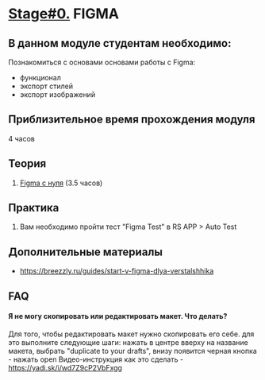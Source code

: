 # [Stage#0.](../../) FIGMA
## В данном модуле студентам необходимо:
Познакомиться с основами основами работы с Figma:
- функционал 
- экспорт стилей
- экспорт изображений

## Приблизительное время прохождения модуля
4 часов

## Теория 
1. [Figma с нуля](https://www.youtube.com/watch?v=z6mlqOGmjQQ&feature=youtu.be) (3.5 часов)

## Практика
1.  Вам необходимо пройти тест "Figma Test" в RS APP > Auto Test

## Дополнительные материалы
- https://breezzly.ru/guides/start-v-figma-dlya-verstalshhika

## FAQ
#### Я не могу скопировать или редактировать макет. Что делать?
Для того, чтобы редактировать макет нужно скопировать его себе. для это выполните следующие шаги:
нажать в центре вверху на название макета, выбрать "duplicate to your drafts", внизу появится черная кнопка - нажать open
Видео-инструкция как это сделать - https://yadi.sk/i/wd7Z9cP2VbFxgg

